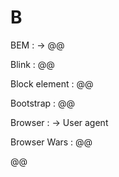 # B

BEM
: → @@

Blink
: @@

Block element
: @@

Bootstrap
: @@

Browser
: → User agent

Browser Wars
: @@

@@